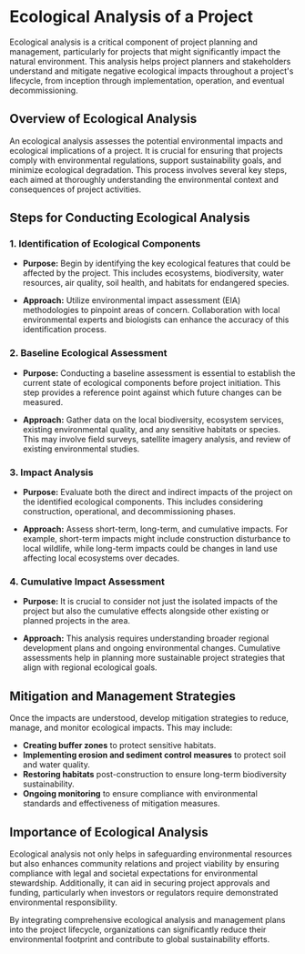 # Ecological Analysis of a Project

Ecological analysis is a critical component of project planning and management, particularly for projects that might significantly impact the natural environment. This analysis helps project planners and stakeholders understand and mitigate negative ecological impacts throughout a project's lifecycle, from inception through implementation, operation, and eventual decommissioning.

## Overview of Ecological Analysis

An ecological analysis assesses the potential environmental impacts and ecological implications of a project. It is crucial for ensuring that projects comply with environmental regulations, support sustainability goals, and minimize ecological degradation. This process involves several key steps, each aimed at thoroughly understanding the environmental context and consequences of project activities.

## Steps for Conducting Ecological Analysis

### 1. Identification of Ecological Components

- **Purpose:** Begin by identifying the key ecological features that could be affected by the project. This includes ecosystems, biodiversity, water resources, air quality, soil health, and habitats for endangered species.
  
- **Approach:** Utilize environmental impact assessment (EIA) methodologies to pinpoint areas of concern. Collaboration with local environmental experts and biologists can enhance the accuracy of this identification process.

### 2. Baseline Ecological Assessment

- **Purpose:** Conducting a baseline assessment is essential to establish the current state of ecological components before project initiation. This step provides a reference point against which future changes can be measured.
  
- **Approach:** Gather data on the local biodiversity, ecosystem services, existing environmental quality, and any sensitive habitats or species. This may involve field surveys, satellite imagery analysis, and review of existing environmental studies.

### 3. Impact Analysis

- **Purpose:** Evaluate both the direct and indirect impacts of the project on the identified ecological components. This includes considering construction, operational, and decommissioning phases.
  
- **Approach:** Assess short-term, long-term, and cumulative impacts. For example, short-term impacts might include construction disturbance to local wildlife, while long-term impacts could be changes in land use affecting local ecosystems over decades.

### 4. Cumulative Impact Assessment

- **Purpose:** It is crucial to consider not just the isolated impacts of the project but also the cumulative effects alongside other existing or planned projects in the area.
  
- **Approach:** This analysis requires understanding broader regional development plans and ongoing environmental changes. Cumulative assessments help in planning more sustainable project strategies that align with regional ecological goals.

## Mitigation and Management Strategies

Once the impacts are understood, develop mitigation strategies to reduce, manage, and monitor ecological impacts. This may include:

- **Creating buffer zones** to protect sensitive habitats.
- **Implementing erosion and sediment control measures** to protect soil and water quality.
- **Restoring habitats** post-construction to ensure long-term biodiversity sustainability.
- **Ongoing monitoring** to ensure compliance with environmental standards and effectiveness of mitigation measures.

## Importance of Ecological Analysis

Ecological analysis not only helps in safeguarding environmental resources but also enhances community relations and project viability by ensuring compliance with legal and societal expectations for environmental stewardship. Additionally, it can aid in securing project approvals and funding, particularly when investors or regulators require demonstrated environmental responsibility.

By integrating comprehensive ecological analysis and management plans into the project lifecycle, organizations can significantly reduce their environmental footprint and contribute to global sustainability efforts.
